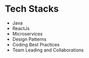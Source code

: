 # Tech Stacks
- Java
- ReactJs
- Microservices
- Design Patterns
- Coding Best Practices
- Team Leading and Collaborations
